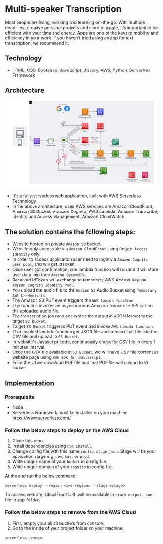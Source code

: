 # Multi-speaker Transcription
Most people are living, working and learning on-the-go. With multiple deadlines, creative personal projects and more to juggle, it’s important to be efficient with your time and energy. Apps are one of the keys to mobility and efficiency in your work. If you haven’t tried using an app for text transcription, we recommend it. 

## Technology
- HTML, CSS, Bootstrap, JavaScript, JQuery, AWS, Python, Serverless Framework

## Architecture
![This is an image](./app/docs/Architecture.png)

- It's a fully serverless web application, built with AWS Serverless Technology.
- In the above architecture, used AWS services are Amazon CloudFront, Amazon S3 Bucket, Amazon Cognito, AWS Lambda, Amazon Transcribe, Identity and Access Management, Amazon CloudWatch.

## The solution contains the following steps:
- Website hosted on private `Amazon S3` bucket.
- Website only accessible via `Amazon CloudFront` using `Origin Access Identity` only.
- In order to access application user need to login via `Amazon Cognito user pool`, and will get IdToken.
- Once user got confirmation, one lambda function will run and it will store user data into thee `Amazon DyanmoDB`.
- Received IdToken will exchange to temporary AWS Access Key via `Amazon Cognito Identity Pool`.
- You upload the audio file to the `Amazon S3` Audio Bucket using `Temporary AWS Credentials`.
- The Amazon S3 PUT event triggers the `AWS Lambda function`.
- The function invokes an asynchronous Amazon Transcribe API call on the uploaded audio file.
- The transcription job runs and writes the output in JSON format to the target `S3 bucket`.
- Target `S3 Bucket` triggerss PUT event and invoke `AWS Lambda function`.
- That invoked lambda function get JSON file and convert that file into the CSV file and upload to `S3 Bucket`.
- In website's Javascript code, continuously check for CSV file in every 1 minutes interval.
- Once the CSV file available in `S3 Bucket`, we will have CSV file content at website page using `AWS SDK for Javascript`.
- From the UI we download PDF file and that PDF file will upload to `S3 Bucket`.

## Implementation
### Prerequisite
- Node
- Serverless Framework must be installed on your machine https://www.serverless.com/

### Follow the below steps to deploy on the AWS Cloud
1. Clone this repo.
2. Install dependencies using `npm install`.
3. Change config file with this name `config.stage.json`. Stage will be your appication stage e.g. `dev`, `test` or `prod`.
4. Write unique name of your `bucket` in config file. 
5. Write unique domain of your `cognito` in config file. 

At the end run the below command.
```
serverless deploy --region <aws-region> --stage <stage>
```

To access website, CloudFront URL will be available in `stack-output.json` file in app `folder`.

### Follow the below steps to remove from the AWS Cloud
1. First, empty your all s3 buckets from console.
2. Go to the inside of your project folder on your machine.
```
serverless remove
```


